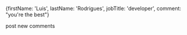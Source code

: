 {firstName: 'Luis', lastName: 'Rodrigues', jobTitle: 'developer', comment: "you're the best"}

post new comments
